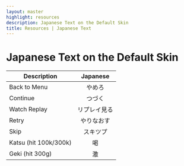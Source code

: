 ```yaml
---
layout: master
highlight: resources
description: Japanese Text on the Default Skin
title: Resources | Japanese Text
---
```


# Japanese Text on the Default Skin

| Description           |   Japanese   |
| --------------------- | :----------: |
| Back to Menu          |    やめろ    |
| Continue              |    つづく    |
| Watch Replay          | リプレイ見る |
| Retry                 |  やりなおす  |
| Skip                  |   スキツプ   |
| Katsu (hit 100k/300k) |      喝      |
| Geki (hit 300g)       |      激      |

